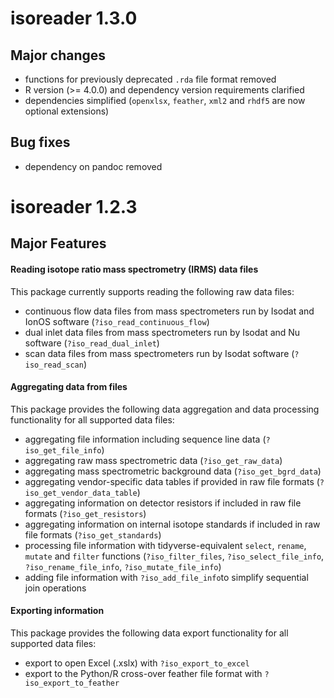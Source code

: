 # isoreader 1.3.0

## Major changes

 - functions for previously deprecated `.rda` file format removed
 - R version (>= 4.0.0) and dependency version requirements clarified
 - dependencies simplified (`openxlsx`, `feather`, `xml2` and `rhdf5` are now optional extensions)

## Bug fixes

 - dependency on pandoc removed

# isoreader 1.2.3

## Major Features

#### Reading isotope ratio mass spectrometry (IRMS) data files

This package currently supports reading the following raw data files:

 - continuous flow data files from mass spectrometers run by Isodat and IonOS software (`?iso_read_continuous_flow`)
 - dual inlet data files from mass spectrometers run by Isodat and Nu software (`?iso_read_dual_inlet`)
 - scan data files from mass spectrometers run by Isodat software (`?iso_read_scan`)

#### Aggregating data from files

This package provides the following data aggregation and data processing functionality for all supported data files:

 - aggregating file information including sequence line data (`?iso_get_file_info`)
 - aggregating raw mass spectrometric data (`?iso_get_raw_data`)
 - aggregating mass spectrometric background data (`?iso_get_bgrd_data`)
 - aggregating vendor-specific data tables if provided in raw file formats (`?iso_get_vendor_data_table`)
 - aggregating information on detector resistors if included in raw file formats (`?iso_get_resistors`)
 - aggregating information on internal isotope standards if included in raw file formats (`?iso_get_standards`)
 - processing file information with tidyverse-equivalent `select`, `rename`, `mutate` and `filter` functions (`?iso_filter_files`, `?iso_select_file_info`, `?iso_rename_file_info`, `?iso_mutate_file_info`)
 - adding file information with `?iso_add_file_info`to simplify sequential join operations


#### Exporting information

This package provides the following data export functionality for all supported data files:

 - export to open Excel (.xslx) with `?iso_export_to_excel`
 - export to the Python/R cross-over feather file format with `?iso_export_to_feather`
 